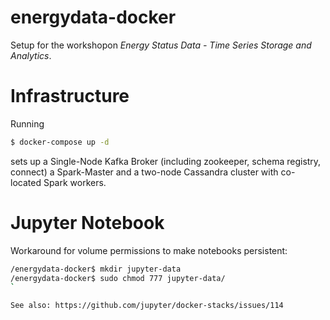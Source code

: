 # energydata-docker

Setup for the workshopon _Energy Status Data - Time Series Storage and Analytics_.

# Infrastructure

Running
```bash
$ docker-compose up -d
```
sets up a Single-Node Kafka Broker (including zookeeper, schema registry, connect) a Spark-Master and a two-node Cassandra cluster with co-located Spark workers.

# Jupyter Notebook

Workaround for volume permissions to make notebooks persistent:

```bash
/energydata-docker$ mkdir jupyter-data
/energydata-docker$ sudo chmod 777 jupyter-data/
`

See also: https://github.com/jupyter/docker-stacks/issues/114

